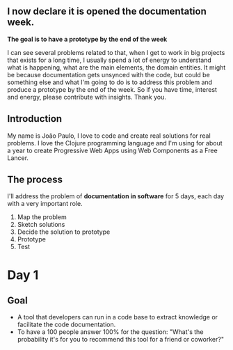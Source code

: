 ## I now declare it is opened the documentation week.
**The goal is to have a prototype by the end of the week**

I can see several problems related to that, when I get to work in big projects that exists for a long time, I usually 
spend a lot of energy to understand what is happening, what are the main elements, the domain entities. It might be because documentation gets unsynced with the code, but could be something else and what I'm going to do is to address this problem and produce a prototype by the end of the week. So if you have time, interest and energy, please contribute with insights. Thank you.

## Introduction
My name is João Paulo, I love to code and create real solutions for real problems. I love the Clojure programming language and I'm using for about a year to create Progressive Web Apps using Web Components as a Free Lancer.

## The process
I'll address the problem of **documentation in software** for 5 days, each day with a very important role.

1. Map the problem
2. Sketch solutions
3. Decide the solution to prototype
4. Prototype
5. Test

# Day 1
## Goal
- A tool that developers can run in a code base to extract knowledge or facilitate the code documentation.
- To have a 100 people answer 100% for the question: "What's the probability it's for you to recommend this tool for a friend or coworker?"
